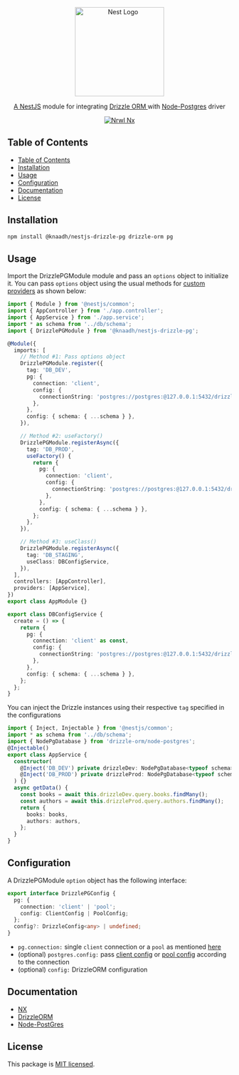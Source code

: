 <p align="center">
  <a href="https://nestjs.com/" target="blank"><img src="https://nestjs.com/img/logo.svg" width="200" alt="Nest Logo" /></a>
</p>

<p align="center">
 <a href="https://nestjs.com/" target="blank">A NestJS</a> module for integrating  <a href="https://orm.drizzle.team" target="blank">Drizzle ORM </a> with <a href="https://github.com/porsager/postgres" target="blank">Node-Postgres</a> driver
</p>

<p align="center">
  <a href="https://nx.dev/" target="blank"><img src="https://img.shields.io/badge/built%20with-Nx-orange?style=for-the-badge" alt="Nrwl Nx" /></a>
</p>

## Table of Contents

- [Table of Contents](#table-of-contents)
- [Installation](#installation)
- [Usage](#usage)
- [Configuration](#configuration)
- [Documentation](#documentation)
- [License](#license)

## Installation

```bash
npm install @knaadh/nestjs-drizzle-pg drizzle-orm pg
```

## Usage

Import the DrizzlePGModule module and pass an `options` object to initialize it. You can pass `options` object using the usual methods for [custom providers](https://docs.nestjs.com/fundamentals/custom-providers) as shown below:

```typescript
import { Module } from '@nestjs/common';
import { AppController } from './app.controller';
import { AppService } from './app.service';
import * as schema from '../db/schema';
import { DrizzlePGModule } from '@knaadh/nestjs-drizzle-pg';

@Module({
  imports: [
    // Method #1: Pass options object
    DrizzlePGModule.register({
      tag: 'DB_DEV',
      pg: {
        connection: 'client',
        config: {
          connectionString: 'postgres://postgres:@127.0.0.1:5432/drizzleDB',
        },
      },
      config: { schema: { ...schema } },
    }),

    // Method #2: useFactory()
    DrizzlePGModule.registerAsync({
      tag: 'DB_PROD',
      useFactory() {
        return {
          pg: {
            connection: 'client',
            config: {
              connectionString: 'postgres://postgres:@127.0.0.1:5432/drizzleDB',
            },
          },
          config: { schema: { ...schema } },
        };
      },
    }),

    // Method #3: useClass()
    DrizzlePGModule.registerAsync({
      tag: 'DB_STAGING',
      useClass: DBConfigService,
    }),
  ],
  controllers: [AppController],
  providers: [AppService],
})
export class AppModule {}
```

```typescript
export class DBConfigService {
  create = () => {
    return {
      pg: {
        connection: 'client' as const,
        config: {
          connectionString: 'postgres://postgres:@127.0.0.1:5432/drizzleDB',
        },
      },
      config: { schema: { ...schema } },
    };
  };
}
```
You can inject the Drizzle instances using their respective `tag` specified in the configurations

```typescript
import { Inject, Injectable } from '@nestjs/common';
import * as schema from '../db/schema';
import { NodePgDatabase } from 'drizzle-orm/node-postgres';
@Injectable()
export class AppService {
  constructor(
    @Inject('DB_DEV') private drizzleDev: NodePgDatabase<typeof schema>,
    @Inject('DB_PROD') private drizzleProd: NodePgDatabase<typeof schema>
  ) {}
  async getData() {
    const books = await this.drizzleDev.query.books.findMany();
    const authors = await this.drizzleProd.query.authors.findMany();
    return {
      books: books,
      authors: authors,
    };
  }
}
```

## Configuration

A DrizzlePGModule `option` object has the following interface:

```typescript
export interface DrizzlePGConfig {
  pg: {
    connection: 'client' | 'pool';
    config: ClientConfig | PoolConfig;
  };
  config?: DrizzleConfig<any> | undefined;
}
```

- `pg.connection:` single `client` connection or a `pool` as mentioned [here](https://orm.drizzle.team/docs/quick-postgresql/node-postgres)
- (optional) `postgres.config:` pass [client config](https://node-postgres.com/apis/client) or [pool config](https://node-postgres.com/apis/pool) according to the connection
- (optional) `config:` DrizzleORM configuration

## Documentation

- [NX](https://nx.dev/)
- [DrizzleORM](https://orm.drizzle.team/)
- [Node-PostGres](https://github.com/porsager/postgres)

## License

This package is [MIT licensed](https://github.com/knaadh/nestjs-drizzle/blob/main/LICENSE).
